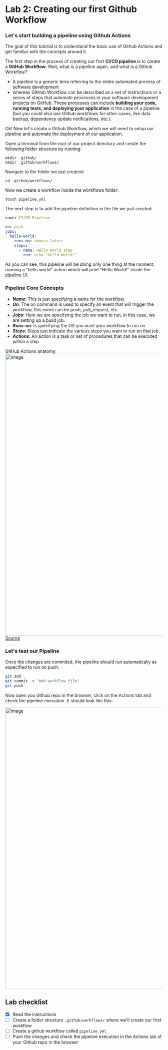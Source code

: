 # Lab 2: Creating our first Github Workflow

### Let's start building a pipeline using Github Actions

The goal of this tutorial is to understand the basic use of Github Actions and get familiar with the concepts around it.

The first step in the process of creating our first **CI/CD pipeline** is to create a **GitHub Workflow**. Wait, what is a pipeline again, and what is a Github Workflow?    
* A pipeline is a generic term referring to the entire automated process of software development
* whereas GitHub Workflow can be described as a set of instructions or a series of steps that automate processes in your software development projects on GitHub. These processes can include **building your code, running tests, and deploying your application** in the case of a pipeline (but you could also use Github workflows for other cases, like data backup, dependency update notifications, etc.).

Ok! Now let's create a Github Workflow, which we will need to setup our pipeline and automate the deployment of our application. 

Open a terminal from the root of our project directory and create the following folder structure by running:

```
mkdir .github/
mkdir .github/workflows/
```

Navigate to the folder we just created:

```
cd .github/workflows/
```

Now we create a workflow inside the workflows folder:

```
touch pipeline.yml
```

The next step is to add the pipeline definition in the file we just created:

```yml
name: CI/CD Pipeline

on: push
jobs:
  hello-world:
    runs-on: ubuntu-latest
    steps:
      - name: Hello World step
        run: echo "Hello World!"
```
As you can see, this pipeline will be doing only one thing at the moment: running a "hello world" action which will print "Hello World!" inside the pipeline UI.

### Pipeline Core Concepts

- **_Name_**: This is just specifying a name for the workflow.
- **_On_**: The on command is used to specify an event that will trigger the workflow, this event can be push, pull_request, etc.
- **_Jobs_**: Here we are specifying the job we want to run, in this case, we are setting up a build job.
- **_Runs-on_**: is specifying the OS you want your workflow to run on.
- **_Steps_**: Steps just indicate the various steps you want to run on that job.
- **_Actions_**: An action is a task or set of procedures that can be executed within a step

GitHub Actions anatomy:
<img width="900" alt="image" src="https://cdn.hashnode.com/res/hashnode/image/upload/v1649373965048/k3ExcTcW5.png?auto=compress,format&format=webp">     
[Source](https://hungvu.tech/what-is-github-actions-a-not-so-eli5-introduction-in-2022)

### Let's test our Pipeline

Once the changes are commited, the pipeline should run automatically as especified to run on push:

```bash
git add .
git commit -m "Add workflow file"
git push
```

Now open you Github repo in the browser, click on the Actions tab and check the pipeline execution. It should look like this:

<img width="900" alt="image" src="https://github.com/caprosset/github-actions-repository/assets/12846321/f5f33c11-3806-431e-93fe-db383ef80739">

## Lab checklist

- [x] Read the instructions
- [ ] Create a folder structure `.github/workflows/` where we'll create our first workflow
- [ ] Create a github workflow called `pipeline.yml`
- [ ] Push the changes and check the pipeline execution in the Actions tab of your Github repo in the browser
